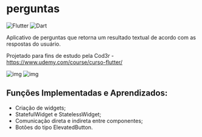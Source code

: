 # perguntas
![Flutter](https://img.shields.io/badge/Framework-Flutter-3cc6fd?logo=flutter)
![Dart](https://img.shields.io/badge/Language-Dart-0c458b?logo=dart)

Aplicativo de perguntas que retorna um resultado textual de acordo com as respostas do usuário.

Projetado para fins de estudo pela Cod3r - https://www.udemy.com/course/curso-flutter/

![img](https://i.imgur.com/PCPt8lO.png)
![img](https://i.imgur.com/POgeU8I.png)


## Funções Implementadas e Aprendizados:

- Criação de widgets;
- StatefulWidget e StatelessWidget;  
- Comunicação direta e indireta entre componentes;
- Botões do tipo ElevatedButton.

